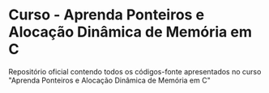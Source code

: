 # Curso - Aprenda Ponteiros e Alocação Dinâmica de Memória em C
Repositório oficial contendo todos os códigos-fonte apresentados no curso "Aprenda Ponteiros e Alocação Dinâmica de Memória em C"
